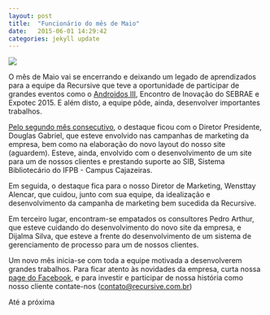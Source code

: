 ```yaml
---
layout: post
title:  "Funcionário do mês de Maio"
date:   2015-06-01 14:29:42
categories: jekyll update
---
```


<img src="{{ site.absolute_url }}/images/posts/funcmesmaio.png">

O mês de Maio vai se encerrando e deixando um legado de aprendizados para a equipe da Recursive que teve a oportunidade de participar de grandes eventos como o [Androidos III][androidos], Encontro de Inovação do SEBRAE e Expotec 2015. E além disto, a equipe pôde, ainda, desenvolver importantes trabalhos. 

[Pelo segundo mês consecutivo][funcmesabril], o destaque ficou com o Diretor Presidente, Douglas Gabriel, que esteve envolvido nas campanhas de marketing da empresa, bem como na elaboração do novo layout do nosso site (aguardem). Esteve, ainda, envolvido com o desenvolvimento de um site para um de nossos clientes e prestando suporte ao SIB, Sistema Bibliotecário do IFPB - Campus Cajazeiras.

Em seguida, o destaque fica para o nosso Diretor de Marketing, Wensttay Alencar, que cuidou, junto com sua equipe, da idealização e desenvolvimento da campanha de marketing bem sucedida da Recursive.

Em terceiro lugar, encontram-se empatados os consultores Pedro Arthur, que esteve cuidando do desenvolvimento do novo site da empresa, e Dijalma Silva, que esteve a frente do desenvolvimento de um sistema de gerenciamento de processo para um de nossos clientes.

Um novo mês inicia-se com toda a equipe motivada a desenvolverem grandes trabalhos. Para ficar atento às novidades da empresa, curta nossa [page do Facebook][page], e para investir e participar de nossa história como nosso cliente contate-nos (contato@recursive.com.br)

Até a próxima

[page]:https://www.facebook.com/recursivejunior
[androidos]:http://recursivejr.github.io/jekyll/update/2015/05/11/Equipe-Recursive-no-Androidos.html
[funcmesabril]:http://recursivejr.github.io/jekyll/update/2015/05/02/Funcionario-do-mes-de-abril.html

